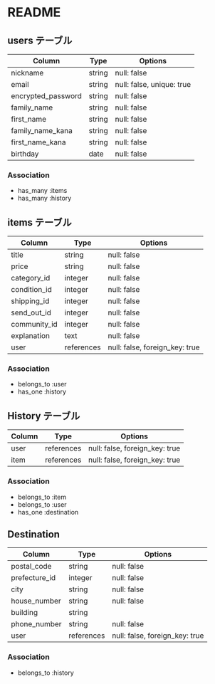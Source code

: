 # README

## users テーブル

| Column             | Type   | Options                   |
| ------------------ | ------ | ------------------------- |
| nickname           | string | null: false               |
| email              | string | null: false, unique: true |
| encrypted_password | string | null: false               |
| family_name        | string | null: false               |
| first_name         | string | null: false               |
| family_name_kana   | string | null: false               |
| first_name_kana    | string | null: false               |
| birthday           | date   | null: false               |

### Association

- has_many :items
- has_many :history

## items テーブル

| Column         | Type       | Options                        |
| -------------- | ---------- | ------------------------------ |
| title          | string     | null: false                    |
| price          | string     | null: false                    |
| category_id    | integer    | null: false                    |
| condition_id   | integer    | null: false                    |
| shipping_id    | integer    | null: false                    |
| send_out_id    | integer    | null: false                    |
| community_id   | integer    | null: false                    |
| explanation    | text       | null: false                    |
| user           | references | null: false, foreign_key: true |

### Association

- belongs_to :user
- has_one :history

## History テーブル

| Column | Type       | Options                        |
| ------ | ---------- | ------------------------------ |
| user   | references | null: false, foreign_key: true |
| item   | references | null: false, foreign_key: true |

### Association 

- belongs_to :item
- belongs_to :user
- has_one :destination

## Destination

| Column          | Type       | Options                        |
| --------------- | ---------- | ------------------------------ |
| postal_code     | string     | null: false                    |
| prefecture_id  | integer    | null: false                    |
| city            | string     | null: false                    |
| house_number    | string     | null: false                    |
| building        | string     |                                |
| phone_number    | string     | null: false                    |
| user            | references | null: false, foreign_key: true |

### Association

- belongs_to :history
